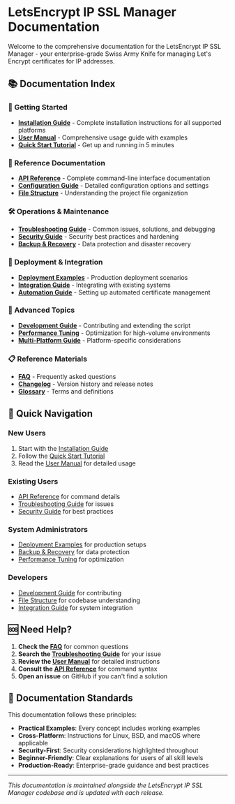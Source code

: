 # LetsEncrypt IP SSL Manager Documentation

Welcome to the comprehensive documentation for the LetsEncrypt IP SSL Manager - your enterprise-grade Swiss Army Knife for managing Let's Encrypt certificates for IP addresses.

## 📚 Documentation Index

### 🚀 Getting Started
- **[Installation Guide](INSTALLATION.md)** - Complete installation instructions for all supported platforms
- **[User Manual](USER_MANUAL.md)** - Comprehensive usage guide with examples
- **[Quick Start Tutorial](QUICK_START.md)** - Get up and running in 5 minutes

### 📖 Reference Documentation
- **[API Reference](API_REFERENCE.md)** - Complete command-line interface documentation
- **[Configuration Guide](CONFIGURATION.md)** - Detailed configuration options and settings
- **[File Structure](FILE_STRUCTURE.md)** - Understanding the project file organization

### 🛠️ Operations & Maintenance
- **[Troubleshooting Guide](TROUBLESHOOTING.md)** - Common issues, solutions, and debugging
- **[Security Guide](SECURITY.md)** - Security best practices and hardening
- **[Backup & Recovery](BACKUP_RECOVERY.md)** - Data protection and disaster recovery

### 🚀 Deployment & Integration
- **[Deployment Examples](DEPLOYMENT.md)** - Production deployment scenarios
- **[Integration Guide](INTEGRATION.md)** - Integrating with existing systems
- **[Automation Guide](AUTOMATION.md)** - Setting up automated certificate management

### 🔧 Advanced Topics
- **[Development Guide](DEVELOPMENT.md)** - Contributing and extending the script
- **[Performance Tuning](PERFORMANCE.md)** - Optimization for high-volume environments
- **[Multi-Platform Guide](PLATFORMS.md)** - Platform-specific considerations

### 📋 Reference Materials
- **[FAQ](FAQ.md)** - Frequently asked questions
- **[Changelog](CHANGELOG.md)** - Version history and release notes
- **[Glossary](GLOSSARY.md)** - Terms and definitions

## 🎯 Quick Navigation

### New Users
1. Start with the [Installation Guide](INSTALLATION.md)
2. Follow the [Quick Start Tutorial](QUICK_START.md)
3. Read the [User Manual](USER_MANUAL.md) for detailed usage

### Existing Users
- [API Reference](API_REFERENCE.md) for command details
- [Troubleshooting Guide](TROUBLESHOOTING.md) for issues
- [Security Guide](SECURITY.md) for best practices

### System Administrators
- [Deployment Examples](DEPLOYMENT.md) for production setups
- [Backup & Recovery](BACKUP_RECOVERY.md) for data protection
- [Performance Tuning](PERFORMANCE.md) for optimization

### Developers
- [Development Guide](DEVELOPMENT.md) for contributing
- [File Structure](FILE_STRUCTURE.md) for codebase understanding
- [Integration Guide](INTEGRATION.md) for system integration

## 🆘 Need Help?

1. **Check the [FAQ](FAQ.md)** for common questions
2. **Search the [Troubleshooting Guide](TROUBLESHOOTING.md)** for your issue
3. **Review the [User Manual](USER_MANUAL.md)** for detailed instructions
4. **Consult the [API Reference](API_REFERENCE.md)** for command syntax
5. **Open an issue** on GitHub if you can't find a solution

## 📝 Documentation Standards

This documentation follows these principles:
- **Practical Examples**: Every concept includes working examples
- **Cross-Platform**: Instructions for Linux, BSD, and macOS where applicable
- **Security-First**: Security considerations highlighted throughout
- **Beginner-Friendly**: Clear explanations for users of all skill levels
- **Production-Ready**: Enterprise-grade guidance and best practices

---

*This documentation is maintained alongside the LetsEncrypt IP SSL Manager codebase and is updated with each release.*